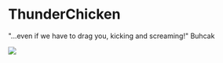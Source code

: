 # ThunderChicken
"...even if we have to drag you, kicking and screaming!"
Buhcak

<a href="https://portal.azure.com/#create/Microsoft.Template/uri/https%3A%2F%2Fraw.githubusercontent.com%2FCIThunderChicken%2FThunderChicken%2fTCLight%2Fmaster-template%2Fazuredeploy.json" target="_blank">
    <img src="http://azuredeploy.net/deploybutton.png"/>
</a>
